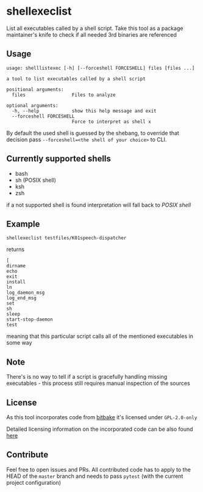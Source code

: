 # shellexeclist

List all executables called by a shell script.
Take this tool as a package maintainer's knife to check if all needed 3rd binaries are referenced

## Usage

```shell
usage: shelllistexec [-h] [--forceshell FORCESHELL] files [files ...]

a tool to list executables called by a shell script

positional arguments:
  files                 Files to analyze

optional arguments:
  -h, --help            show this help message and exit
  --forceshell FORCESHELL
                        Force to interpret as shell x
```

By default the used shell is guessed by the shebang, to override that decision pass `--forceshell=<the shell of your choice>` to CLI.

## Currently supported shells

- bash
- sh (POSIX shell)
- ksh
- zsh

if a not supported shell is found interpretation will fall back to *POSIX shell*

## Example

```shell
shellexeclist testfiles/K01speech-dispatcher
```

returns

```shell
[
dirname
echo
exit
install
ln
log_daemon_msg
log_end_msg
set
sh
sleep
start-stop-daemon
test
```

meaning that this particular script calls all of the mentioned executables in some way

## Note

There's is no way to tell if a script is gracefully handling missing executables - this process still requires manual inspection of the sources

## License

As this tool incorporates code from [bitbake](https://git.openembedded.org/bitbake) it's licensed under `GPL-2.0-only`

Detailed licensing information on the incorporated code can be also found [here](shellexeclist/bb/LICENSE)

## Contribute

Feel free to open issues and PRs.
All contributed code has to apply to the HEAD of the `master` branch and needs to pass `pytest` (with the current project configuration)
